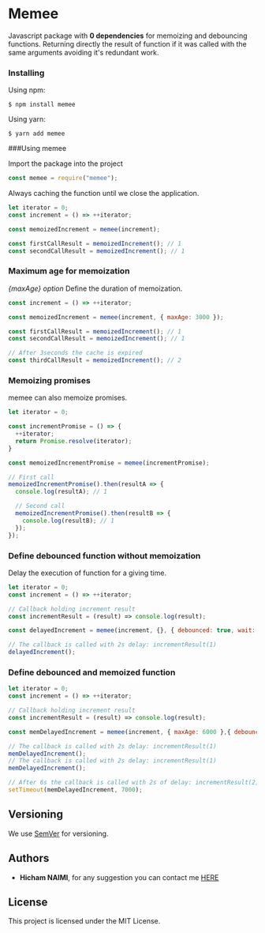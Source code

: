 # Memee

Javascript package with **0 dependencies** for memoizing and debouncing functions. Returning directly the result of function if it was called with the same arguments avoiding it's redundant work.

### Installing
Using npm:

```
$ npm install memee
```

Using yarn:

```
$ yarn add memee
```

###Using memee

Import the package into the project
```javascript
const memee = require("memee");
```

Always caching the function until we close the application.
```javascript
let iterator = 0;
const increment = () => ++iterator;

const memoizedIncrement = memee(increment);

const firstCallResult = memoizedIncrement(); // 1
const secondCallResult = memoizedIncrement(); // 1
```

### Maximum age for memoization
*{maxAge} option* Define the duration of memoization.

```javascript
const increment = () => ++iterator;

const memoizedIncrement = memee(increment, { maxAge: 3000 });

const firstCallResult = memoizedIncrement(); // 1
const secondCallResult = memoizedIncrement(); // 1

// After 3seconds the cache is expired
const thirdCallResult = memoizedIncrement(); // 2
```

### Memoizing promises
memee can also memoize promises.
```javascript
let iterator = 0;

const incrementPromise = () => {
  ++iterator;
  return Promise.resolve(iterator);
}

const memoizedIncrementPromise = memee(incrementPromise);

// First call
memoizedIncrementPromise().then(resultA => {
  console.log(resultA); // 1

  // Second call
  memoizedIncrementPromise().then(resultB => {
    console.log(resultB); // 1
  });
});
```

### Define debounced function without memoization
Delay the execution of function for a giving time.
```javascript
let iterator = 0;
const increment = () => ++iterator;

// Callback holding increment result
const incrementResult = (result) => console.log(result); 

const delayedIncrement = memee(increment, {}, { debounced: true, wait: 2000, result: incrementResult });

// The callback is called with 2s delay: incrementResult(1)
delayedIncrement();
```

### Define debounced and memoized function
```javascript
let iterator = 0;
const increment = () => ++iterator;

// Callback holding increment result
const incrementResult = (result) => console.log(result); 

const memDelayedIncrement = memee(increment, { maxAge: 6000 },{ debounced: true, wait: 2000, result: incrementResult });

// The callback is called with 2s delay: incrementResult(1)
memDelayedIncrement();
// The callback is called with 2s delay: incrementResult(1)
memDelayedIncrement();

// After 6s the callback is called with 2s of delay: incrementResult(2)
setTimeout(memDelayedIncrement, 7000);
```

## Versioning

We use [SemVer](http://semver.org/) for versioning.

## Authors

* **Hicham NAIMI**, for any suggestion you can contact me [HERE](mailto:hicham.naimi.hn@gmail.com)

## License

This project is licensed under the MIT License.
